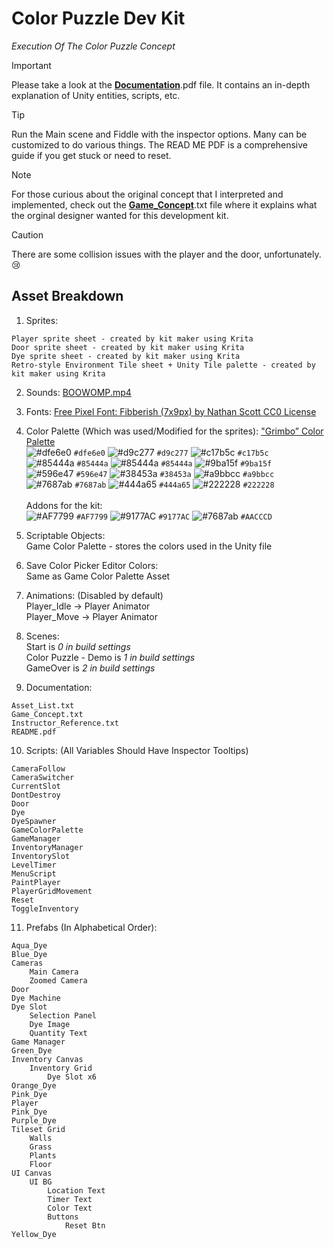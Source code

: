 # Color Puzzle Dev Kit
_Execution Of The Color Puzzle Concept_

> [!IMPORTANT]
> Please take a look at the [**Documentation**](https://github.com/Kamjam/Color-Puzzle-Dev-Kit/tree/main/Color%20Puzzle%20Dev%20Kit/Assets/Documentation/Color%20Puzzle%20-%20READ%20ME%20with%20Images%20%20Folder).pdf file. It contains an in-depth explanation of Unity entities, scripts, etc.

> [!TIP]
> Run the Main scene and Fiddle with the inspector options. Many can be customized to do various things. The READ ME PDF is a comprehensive guide if you get stuck or need to reset.

> [!NOTE]
> For those curious about the original concept that I interpreted and implemented, check out the [**Game_Concept**](https://github.com/Kamjam/Color-Puzzle-Dev-Kit/blob/main/Color%20Puzzle%20Dev%20Kit/Assets/Documentation/Game_Concept.txt).txt file where it explains what the orginal designer wanted for this development kit.

> [!CAUTION]
> There are some collision issues with the player and the door, unfortunately. 😢

## Asset Breakdown
1. Sprites:
```
Player sprite sheet - created by kit maker using Krita
Door sprite sheet - created by kit maker using Krita
Dye sprite sheet - created by kit maker using Krita
Retro-style Environment Tile sheet + Unity Tile palette - created by kit maker using Krita
```

2. Sounds: [BOOWOMP.mp4](https://youtu.be/KnhXwlFeRP8?si=TvqRCXDzSS8gsaNw)

3. Fonts: [Free Pixel Font: Fibberish (7x9px) by Nathan Scott CC0 License](https://caffinate.itch.io/fibberish)

4. Color Palette (Which was used/Modified for the sprites): ["Grimbo” Color Palette](https://lospec.com/palette-list/grimbo) <br/>
![#dfe6e0](https://placehold.co/15x15/dfe6e0/dfe6e0.png) `#dfe6e0` ![#d9c277](https://placehold.co/15x15/d9c277/d9c277.png) `#d9c277` ![#c17b5c](https://placehold.co/15x15/c17b5c/c17b5c.png) `#c17b5c` <br/>
![#85444a](https://placehold.co/15x15/85444a/85444a.png) `#85444a` ![#85444a](https://placehold.co/15x15/85444a/85444a.png) `#85444a` ![#9ba15f](https://placehold.co/15x15/9ba15f/9ba15f.png) `#9ba15f` <br/>
![#596e47](https://placehold.co/15x15/596e47/596e47.png) `#596e47` ![#38453a](https://placehold.co/15x15/38453a/38453a.png) `#38453a` ![#a9bbcc](https://placehold.co/15x15/a9bbcc/a9bbcc.png) `#a9bbcc` <br/>
![#7687ab](https://placehold.co/15x15/7687ab/7687ab.png) `#7687ab` ![#444a65](https://placehold.co/15x15/444a65/444a65.png) `#444a65` ![#222228](https://placehold.co/15x15/222228/222228.png) `#222228` <br/>
</br>Addons for the kit: <br/>
![#AF7799](https://placehold.co/15x15/AF7799/AF7799.png) `#AF7799` ![#9177AC](https://placehold.co/15x15/9177AC/9177AC.png) `#9177AC` ![#7687ab](https://placehold.co/15x15/AACCCD/AACCCD.png) `#AACCCD`

6. Scriptable Objects: <br/>
Game Color Palette - stores the colors used in the Unity file

7. Save Color Picker Editor Colors: <br/>
 Same as Game Color Palette Asset

8. Animations: (Disabled by default) <br/>
Player_Idle -> Player Animator <br/>
Player_Move -> Player Animator

9. Scenes: <br/>
Start is _0 in build settings_ <br/>
Color Puzzle - Demo is  _1 in build settings_ <br/>
GameOver is _2 in build settings_

10. Documentation: <br/>
```
Asset_List.txt
Game_Concept.txt
Instructor_Reference.txt
README.pdf
```

10. Scripts: (All Variables Should Have Inspector Tooltips) <br/>
```
CameraFollow
CameraSwitcher
CurrentSlot
DontDestroy
Door
Dye
DyeSpawner
GameColorPalette
GameManager
InventoryManager
InventorySlot
LevelTimer
MenuScript
PaintPlayer
PlayerGridMovement
Reset
ToggleInventory  
```

11. Prefabs (In Alphabetical Order):
```
Aqua_Dye
Blue_Dye
Cameras
    Main Camera
    Zoomed Camera
Door
Dye Machine
Dye Slot
    Selection Panel
    Dye Image
    Quantity Text
Game Manager
Green_Dye
Inventory Canvas
    Inventory Grid
        Dye Slot x6
Orange_Dye
Pink_Dye
Player
Pink_Dye
Purple_Dye
Tileset Grid
    Walls
    Grass
    Plants
    Floor
UI Canvas
    UI BG
        Location Text
        Timer Text
        Color Text
        Buttons
            Reset Btn
Yellow_Dye
```
